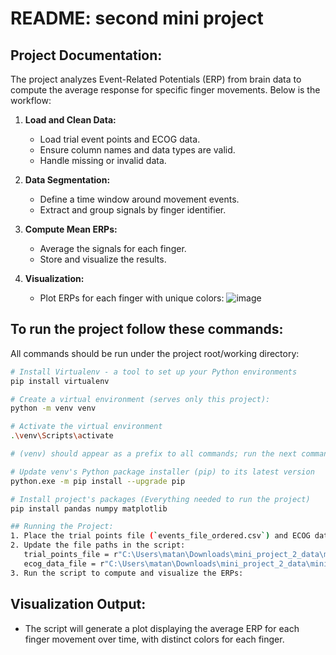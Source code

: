 # README: second mini project

## Project Documentation:
The project analyzes Event-Related Potentials (ERP) from brain data to compute the average response for specific finger movements. Below is the workflow:

1. **Load and Clean Data:**
   - Load trial event points and ECOG data.
   - Ensure column names and data types are valid.
   - Handle missing or invalid data.

2. **Data Segmentation:**
   - Define a time window around movement events.
   - Extract and group signals by finger identifier.

3. **Compute Mean ERPs:**
   - Average the signals for each finger.
   - Store and visualize the results.

4. **Visualization:**
   - Plot ERPs for each finger with unique colors:
     ![image](https://github.com/user-attachments/assets/3292e25c-42b2-4f20-a4db-f205afd8657c)

## To run the project follow these commands:
All commands should be run under the project root/working directory:

```bash
# Install Virtualenv - a tool to set up your Python environments
pip install virtualenv

# Create a virtual environment (serves only this project):
python -m venv venv

# Activate the virtual environment
.\venv\Scripts\activate

# (venv) should appear as a prefix to all commands; run the next command after activating venv

# Update venv's Python package installer (pip) to its latest version
python.exe -m pip install --upgrade pip

# Install project's packages (Everything needed to run the project)
pip install pandas numpy matplotlib

## Running the Project:
1. Place the trial points file (`events_file_ordered.csv`) and ECOG data file (`brain_data_channel_one.csv`) in the working directory.
2. Update the file paths in the script:
   trial_points_file = r"C:\Users\matan\Downloads\mini_project_2_data\mini_project_2_data\events_file_ordered.csv"
   ecog_data_file = r"C:\Users\matan\Downloads\mini_project_2_data\mini_project_2_data\brain_data_channel_one.csv"
3. Run the script to compute and visualize the ERPs:
   ```

## Visualization Output:
- The script will generate a plot displaying the average ERP for each finger movement over time, with distinct colors for each finger.

